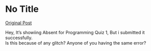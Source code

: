 # No Title

[Original Post](https://discourse.onlinedegree.iitm.ac.in/t/169369/1)

<p>Hey, It’s showiing Absent for Programming Quiz 1, But i submitted it successfully.<br>
Is this because of any glitch? Anyone of you having the same error?</p>